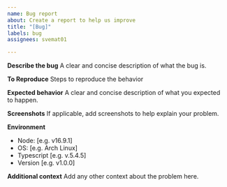 ```yaml
---
name: Bug report
about: Create a report to help us improve
title: "[Bug]"
labels: bug
assignees: svemat01

---
```


**Describe the bug**
A clear and concise description of what the bug is.

**To Reproduce**
Steps to reproduce the behavior

**Expected behavior**
A clear and concise description of what you expected to happen.

**Screenshots**
If applicable, add screenshots to help explain your problem.

**Environment**
 - Node: [e.g. v16.9.1]
 - OS: [e.g. Arch Linux]
 - Typescript [e.g. v.5.4.5]
 - Version [e.g. v1.0.0]

**Additional context**
Add any other context about the problem here.
